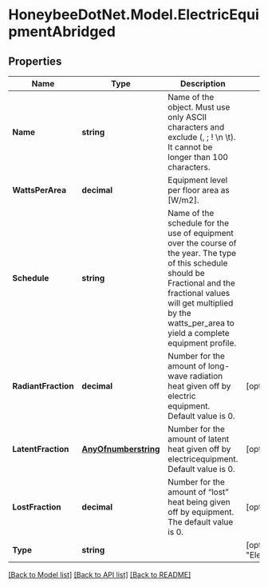 
# HoneybeeDotNet.Model.ElectricEquipmentAbridged

## Properties

Name | Type | Description | Notes
------------ | ------------- | ------------- | -------------
**Name** | **string** | Name of the object. Must use only ASCII characters and exclude (, ; ! \\n \\t). It cannot be longer than 100 characters. | 
**WattsPerArea** | **decimal** | Equipment level per floor area as [W/m2]. | 
**Schedule** | **string** | Name of the schedule for the use of equipment over the course of the year. The type of this schedule should be Fractional and the fractional values will get multiplied by the watts_per_area to yield a complete equipment profile. | 
**RadiantFraction** | **decimal** | Number for the amount of long-wave radiation heat given off by electric equipment. Default value is 0. | [optional] [default to 0M]
**LatentFraction** | [**AnyOfnumberstring**](AnyOfnumberstring.md) | Number for the amount of latent heat given off by electricequipment. Default value is 0. | [optional] 
**LostFraction** | **decimal** | Number for the amount of “lost” heat being given off by equipment. The default value is 0. | [optional] [default to 0M]
**Type** | **string** |  | [optional] [default to "ElectricEquipmentAbridged"]

[[Back to Model list]](../README.md#documentation-for-models)
[[Back to API list]](../README.md#documentation-for-api-endpoints)
[[Back to README]](../README.md)


